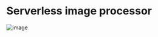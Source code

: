 # Serverless image processor
![image](https://github.com/VladyslavBezrodnyi/file-processor/assets/48161883/28d19804-aeb4-4fbf-b146-1349f495e0aa)
